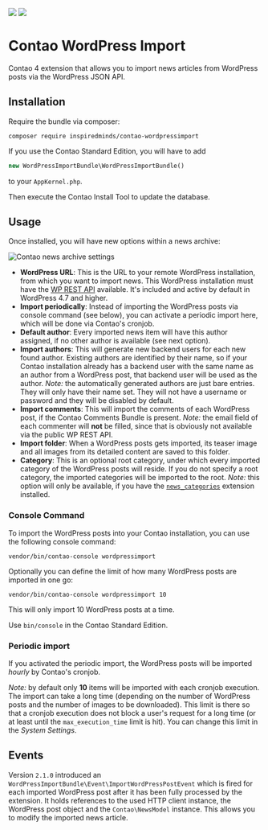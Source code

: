 [![](https://img.shields.io/packagist/v/inspiredminds/contao-wordpressimport.svg)](https://packagist.org/packages/inspiredminds/contao-wordpressimport)
[![](https://img.shields.io/packagist/dt/inspiredminds/contao-wordpressimport.svg)](https://packagist.org/packages/inspiredminds/contao-wordpressimport)

Contao WordPress Import
=======================

Contao 4 extension that allows you to import news articles from WordPress posts via the WordPress JSON API.

## Installation

Require the bundle via composer:
```
composer require inspiredminds/contao-wordpressimport
```
If you use the Contao Standard Edition, you will have to add
```php
new WordPressImportBundle\WordPressImportBundle()
```
to your `AppKernel.php`. 

Then execute the Contao Install Tool to update the database.

## Usage

Once installed, you will have new options within a news archive:

![Contao news archive settings](https://github.com/inspiredminds/contao-wordpressimport/raw/master/newsarchive-settings.png)

* __WordPress URL__: This is the URL to your remote WordPress installation, from which you want to import news. This WordPress installation must have the [WP REST API](http://v2.wp-api.org/) available. It's included and active by default in WordPress 4.7 and higher.
* __Import periodically__: Instead of importing the WordPress posts via console command (see below), you can activate a periodic import here, which will be done via Contao's cronjob.
* __Default author__: Every imported news item will have this author assigned, if no other author is available (see next option).
* __Import authors__: This will generate new backend users for each new found author. Existing authors are identified by their name, so if your Contao installation already has a backend user with the same name as an author from a WordPress post, that backend user will be used as the author. _Note:_ the automatically generated authors are just bare entries. They will only have their name set. They will not have a username or password and they will be disabled by default.
* __Import comments__: This will import the comments of each WordPress post, if the Contao Comments Bundle is present. _Note:_ the email field of each commenter will __not__ be filled, since that is obviously not available via the public WP REST API.
* __Import folder__: When a WordPress posts gets imported, its teaser image and all images from its detailed content are saved to this folder.
* __Category__: This is an optional root category, under which every imported category of the WordPress posts will reside. If you do not specify a root category, the imported categories will be imported to the root. _Note:_ this option will only be available, if you have the [`news_categories`](https://github.com/codefog/contao-news_categories) extension installed.

### Console Command

To import the WordPress posts into your Contao installation, you can use the following console command:
```
vendor/bin/contao-console wordpressimport
```
Optionally you can define the limit of how many WordPress posts are imported in one go:
```
vendor/bin/contao-console wordpressimport 10
```
This will only import 10 WordPress posts at a time.

Use `bin/console` in the Contao Standard Edition.

### Periodic import

If you activated the periodic import, the WordPress posts will be imported _hourly_ by Contao's cronjob. 

_Note:_ by default only __10__ items will be imported with each cronjob execution. The import can take a long time (depending on the number of WordPress posts and the number of images to be downloaded). This limit is there so that a cronjob execution does not block a user's request for a long time (or at least until the `max_execution_time` limit is hit). You can change this limit in the _System Settings_.

## Events

Version `2.1.0` introduced an `WordPressImportBundle\Event\ImportWordPressPostEvent` which is fired for each imported WordPress post after it has been fully processed by the extension. It holds references to the used HTTP client instance, the WordPress post object and the `Contao\NewsModel` instance. This allows you to modify the imported news article.
